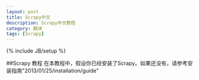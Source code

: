 ```yaml
---
layout: post
title: Scrapy中文
description: Scrapy中文教程
category: 翻译
tags: [Scrapy]
---
```

{% include JB/setup %}

##Scrapy 教程
在本教程中，假设你已经安装了Scrapy。如果还没有，请参考安装指南"2013/01/25/installation/guide"